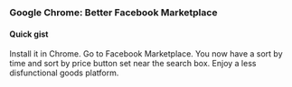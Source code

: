 ### Google Chrome: Better Facebook Marketplace

#### Quick gist
Install it in Chrome.
Go to Facebook Marketplace. 
You now have a sort by time and sort by price button set near the search box. Enjoy a less disfunctional goods platform.
